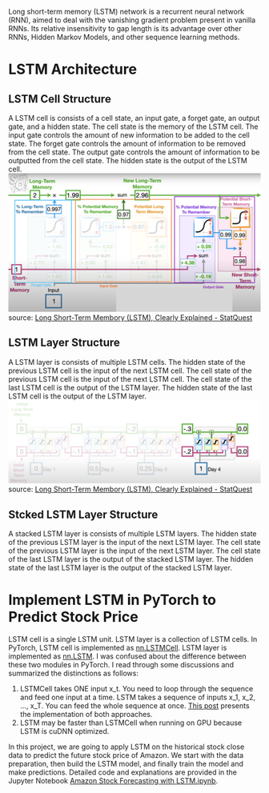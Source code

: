 Long short-term memory (LSTM) network is a recurrent neural network (RNN), aimed to deal with the vanishing gradient problem present in vanilla RNNs. Its relative insensitivity to gap length is its advantage over other RNNs, Hidden Markov Models, and other sequence learning methods. 


# LSTM Architecture
## LSTM Cell Structure
A LSTM cell is consists of a cell state, an input gate, a forget gate, an output gate, and a hidden state. The cell state is the memory of the LSTM cell. The input gate controls the amount of new information to be added to the cell state. The forget gate controls the amount of information to be removed from the cell state. The output gate controls the amount of information to be outputted from the cell state. The hidden state is the output of the LSTM cell.
![LSTM Cell Architecture](pictures/LSTM_Cell_structure.png)
source: [Long Short-Term Membory (LSTM), Clearly Explained - StatQuest](https://www.youtube.com/watch?v=YCzL96nL7j0)

## LSTM Layer Structure
A LSTM layer is consists of multiple LSTM cells. The hidden state of the previous LSTM cell is the input of the next LSTM cell. The cell state of the previous LSTM cell is the input of the next LSTM cell. The cell state of the last LSTM cell is the output of the LSTM layer. The hidden state of the last LSTM cell is the output of the LSTM layer.
![LSTM Layer Architecture](pictures/LSTM_Layer.png)
source: [Long Short-Term Membory (LSTM), Clearly Explained - StatQuest](https://www.youtube.com/watch?v=YCzL96nL7j0)

## Stcked LSTM Layer Structure
A stacked LSTM layer is consists of multiple LSTM layers. The hidden state of the previous LSTM layer is the input of the next LSTM layer. The cell state of the previous LSTM layer is the input of the next LSTM layer. The cell state of the last LSTM layer is the output of the stacked LSTM layer. The hidden state of the last LSTM layer is the output of the stacked LSTM layer.


# Implement LSTM in PyTorch to Predict Stock Price
LSTM cell is a single LSTM unit. LSTM layer is a collection of LSTM cells. In PyTorch, LSTM cell is implemented as [nn.LSTMCell](https://pytorch.org/docs/stable/generated/torch.nn.LSTMCell.html#torch.nn.LSTMCell). LSTM layer is implemented as [nn.LSTM](https://pytorch.org/docs/stable/generated/torch.nn.LSTM.html#torch.nn.LSTM). I was confused about the difference between these two modules in PyTorch. I read through some discussions and summarized the distinctions as follows:
1. LSTMCell takes ONE input x_t. You need to loop through the sequence and feed one input at a time. LSTM takes a sequence of inputs x_1, x_2, ..., x_T. You can feed the whole sequence at once. [This post](https://github.com/CarlosJose126/RNNs/blob/main/LSTMCellvsLSTM.ipynb) presents the implementation of both approaches.
2. LSTM may be faster than LSTMCell when running on GPU because LSTM is cuDNN optimized.

In this project, we are going to apply LSTM on the historical stock close data to predict the future stock price of Amazon. We start with the data preparation, then build the LSTM model, and finally train the model and make predictions. Detailed code and explanations are provided in the Jupyter Notebook [Amazon Stock Forecasting with LSTM.ipynb](<Amazon Stock Forecasting with LSTM.ipynb>).